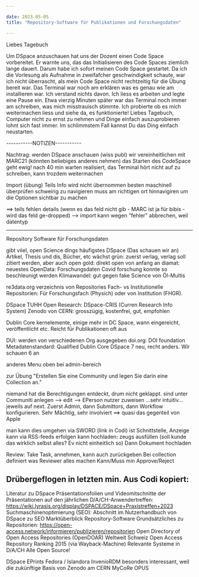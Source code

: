 ```yaml
---

date: 2023-05-05
title: "Repository-Software für Publikationen und Forschungsdaten"

---
```


Liebes Tagebuch

Um DSpace anzuschauen hat uns der Dozent einen Code Space vorbereitet.
Er warnte uns, das das Initialisieren des Code Spaces ziemlich lange dauert.
Darum habe ich sofort meinen Code Space gestartet. 
Da ich die Vorlesung als Aufnahme in zweifafcher geschwindigkeit schaute, war ich nicht überrascht, als mein Code Space nicht rechtzeitig für die Übung bereit war.
Das Terminal war noch am erklären was es genau wie am installieren war.
Ich verstand nichts davon.
Ich liess es arbeiten und legte eine Pause ein.
Etwa vierzig Minuten später war das Terminal noch immer am schreiben, was mich misstrauisch stimmte.
Ich probierte ob es mich weitermachen liess und siehe da, es funktionierte!
Liebes Tagebuch, Computer nicht zu ernst zu nehmen und Dinge einfach auszuprobieren lohnt sich fast immer.
Im schlimmstem Fall kannst Du das Ding einfach neustarten.



-----------NOTIZEN-----------

Nachtrag:
werden DSpace anschauen (wiss publ)
wir vereinheitlichen mit MARC21 (könnten beliebiges anderes nehmen)
das Starten des CodeSpace geht ewig!
	nach 40 min warten realisiert, das Terminal hört nicht auf zu schreiben, kann trozdem weitermachen

Import (übung)
Teils Info wird nicht übernommen
besten maschinell überprüfen
schweirig zu navigieren
muss am richtigen ort hinnavigiren um die Optionen sichtbar zu machen

==> teils fehlen details (wenn es das feld nicht gib - MARC ist ja für bibis - wird das feld ge-dropped)
--> import kann wegen "fehler" abbrechen, weil datentyp

----------

Repository Software für Forschungsdaten

gibt viiel, open Science dings
häufigstes DSpace (Das schauen wir an)
Artikel, Thesis und dis, Bücher, etc
wächst
grün: zuerst verlag, verlag soll zitiert werden, aber auch open
gold: direkt open von anfang an
diamat: neuestes
OpenData: Forschungsdaten
Covid forschung konnte so beschleunigt werden
Klimawandel: gut gegen fake Science von Öl-Multis

re3data.org
verzeichnis von Repositories
Fach- vs Institutionelle Repositorien: Für Forschungsfach (Physich) oder von Institution (FHGR).

DSpace
TUHH Open Research: DSpace-CRIS (Curren Research Info System)
Zenodo von CERN: grosszügig, kostenfrei, gut, empfohlen

Dublin Core 
kernelemente, einige mehr in DC Space, wann eingereicht, veröffentlicht etc. Reicht für Publikationen oft aus

DUI: werden von verschiedenen Org ausgegeben
doi.org: DOI foundation 
Metadatenstandard: Qualified Dublin Core
DSpace 7 neu, recht anders. Wir schauen 6 an

anderes Menu oben bei admin-bereich

zur Übung "Erstellen Sie eine Community und legen Sie darin eine Collection an."

niemand hat die Berechtigungen entdeckt, drum nicht geklappt. sind unter Communiti anlegen --> edit --> EPerson nutzer zuweisen
...sehr intuitiv...
jeweils auf next. Zuerst Admin, dann Submittors, dann Workflow konfigurieren. Sehr Mächtig, sehr involviert
==> quasi das gegenteil von Apple

man kann dies umgehen via SWORD (link in Codi) ist Schnittstelle, Anzeige kann via RSS-feeds erfolgen
kann hochladen: zeugs ausfüllen (soll kunde das wirklich selbst alles? Ev nicht einheitlich so)
Dann Dokument hochladen

Review: Take Task, annehmen, kann auch zurückgeben
Bei collection definiert was Reviewer alles machen Kann/Muss
min Approve/Reject

Drübergeflogen in letzten min. Aus Codi kopiert:
---
Literatur zu DSpace
Präsentationsfolien und Videomitschnitte der Präsentationen auf den jährlichen D/A/CH-Anwendertreffen: https://wiki.lyrasis.org/display/DSPACE/DSpace+Praxistreffen+2023
Suchmaschinenoptimierung (SEO): Abschnitt im Nutzerhandbuch von DSpace zu SEO
Marktüberblick Repository-Software
Grundsätzliches zu Repositorien: https://open-access.network/informieren/publizieren/repositorien
Open Directory of Open Access Repositories (OpenDOAR)
Weltweit
Schweiz
Open Access Repository Ranking 2015 (via Wayback-Machine)
Relevante Systeme in D/A/CH
Alle Open Source!

DSpace
EPrints
Fedora / Islandora
InvenioRDM
besonders interessant, weil die zukünftige Basis von Zenodo am CERN
MyCoRe
OPUS
